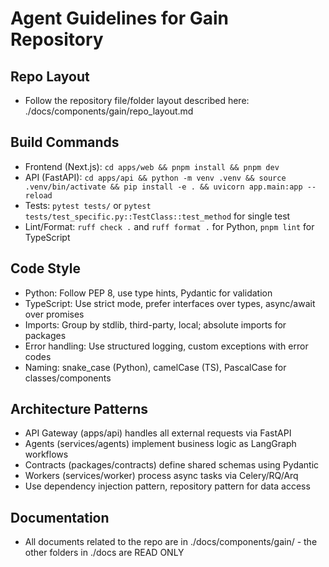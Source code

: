 # Agent Guidelines for Gain Repository

## Repo Layout
- Follow the repository file/folder layout described here: ./docs/components/gain/repo_layout.md

## Build Commands
- Frontend (Next.js): `cd apps/web && pnpm install && pnpm dev`
- API (FastAPI): `cd apps/api && python -m venv .venv && source .venv/bin/activate && pip install -e . && uvicorn app.main:app --reload`
- Tests: `pytest tests/` or `pytest tests/test_specific.py::TestClass::test_method` for single test
- Lint/Format: `ruff check .` and `ruff format .` for Python, `pnpm lint` for TypeScript

## Code Style
- Python: Follow PEP 8, use type hints, Pydantic for validation
- TypeScript: Use strict mode, prefer interfaces over types, async/await over promises
- Imports: Group by stdlib, third-party, local; absolute imports for packages
- Error handling: Use structured logging, custom exceptions with error codes
- Naming: snake_case (Python), camelCase (TS), PascalCase for classes/components

## Architecture Patterns
- API Gateway (apps/api) handles all external requests via FastAPI
- Agents (services/agents) implement business logic as LangGraph workflows
- Contracts (packages/contracts) define shared schemas using Pydantic
- Workers (services/worker) process async tasks via Celery/RQ/Arq
- Use dependency injection pattern, repository pattern for data access

## Documentation
- All documents related to the repo are in ./docs/components/gain/ - the other folders in ./docs are READ ONLY
